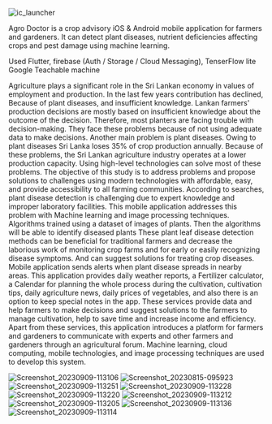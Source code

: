 
![ic_launcher](https://github.com/Thilina1/agro_doctor/assets/25680169/bbc7d6b5-d2ac-4ee9-b5fd-3d9464fb8d3a)

Agro Doctor is a crop advisory iOS & Android mobile application for farmers and gardeners. It can detect plant diseases, nutrient deficiencies affecting crops and pest damage using machine learning.

Used Flutter, firebase (Auth / Storage / Cloud Messaging), TenserFlow lite Google Teachable machine


Agriculture plays a significant role in the Sri Lankan economy in values of employment and production. In the last few years contribution has declined, Because of plant diseases, and insufficient knowledge. Lankan farmers' production decisions are mostly based on insufficient knowledge about the outcome of the decision. Therefore, most planters are facing trouble with decision-making. They face these problems because of not using adequate data to make decisions. Another main problem is plant diseases. Owing to plant diseases Sri Lanka loses 35% of crop production annually. Because of these problems, the Sri Lankan agriculture industry operates at a lower production capacity. Using high-level technologies can solve most of these problems. The objective of this study is to address problems and propose solutions to challenges using modern technologies with affordable, easy, and provide accessibility to all farming communities. According to searches, plant disease detection is challenging due to expert knowledge and improper laboratory facilities. This mobile application addresses this problem with Machine learning and image processing techniques. Algorithms trained using a dataset of images of plants. Then the algorithms will be able to identify diseased plants These plant leaf disease detection methods can be beneficial for traditional farmers and decrease the laborious work of monitoring crop farms and for early or easily recognizing disease symptoms. And can suggest solutions for treating crop diseases. Mobile application sends alerts when plant disease spreads in nearby areas. This application provides daily weather reports, a Fertilizer calculator, a Calendar for planning the whole process during the cultivation, cultivation tips, daily agriculture news, daily prices of vegetables, and also there is an option to keep special notes in the app. These services provide data and help farmers to make decisions and suggest solutions to the farmers to manage cultivation, help to save time and increase income and efficiency. Apart from these services, this application introduces a platform for farmers and gardeners to communicate with experts and other farmers and gardeners through an agricultural forum. Machine learning, cloud computing, mobile technologies, and image processing techniques are used to develop this system.



![Screenshot_20230909-113106](https://github.com/Thilina1/agro_doctor/assets/25680169/2d872533-1cd5-4f1d-9d74-0f972507d7c4)
![Screenshot_20230815-095923](https://github.com/Thilina1/agro_doctor/assets/25680169/f60a75e3-6521-4e45-98c2-5f3878a86b74)
![Screenshot_20230909-113251](https://github.com/Thilina1/agro_doctor/assets/25680169/b5c996e1-f79a-451e-99ac-1892399e0828)
![Screenshot_20230909-113228](https://github.com/Thilina1/agro_doctor/assets/25680169/0f40ba98-4cf8-4d5b-95e1-ba61f09bf287)
![Screenshot_20230909-113220](https://github.com/Thilina1/agro_doctor/assets/25680169/98c75574-6cc8-45ed-87eb-814073fcbbb2)
![Screenshot_20230909-113212](https://github.com/Thilina1/agro_doctor/assets/25680169/48a326d9-a36c-494a-be65-3ddfd78bcb40)
![Screenshot_20230909-113205](https://github.com/Thilina1/agro_doctor/assets/25680169/2f121507-fa87-4fd9-8fc5-880dc4927088)
![Screenshot_20230909-113136](https://github.com/Thilina1/agro_doctor/assets/25680169/cfa72e7f-acb1-49d9-abc4-f1c0cb62e097)
![Screenshot_20230909-113114](https://github.com/Thilina1/agro_doctor/assets/25680169/fd12bc3c-fdf0-4fb8-9dd1-7f593338a356)

